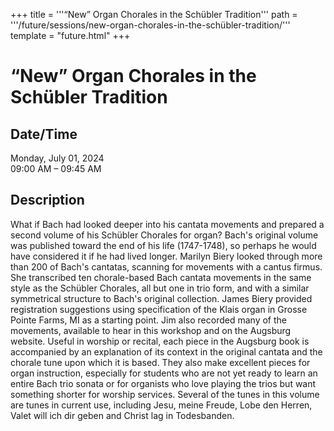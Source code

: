 +++
title = '''“New” Organ Chorales in the Schübler Tradition'''
path = '''/future/sessions/new-organ-chorales-in-the-schübler-tradition/'''
template = "future.html"
+++

<h1>“New” Organ Chorales in the Schübler Tradition</h1>

<h2>Date/Time</h2>
<p>Monday, July 01, 2024<br>
09:00 AM – 09:45 AM</p>
<h2>Description</h2>

What if Bach had looked deeper into his cantata movements and prepared a second volume of his Schübler Chorales for organ? Bach's original volume was published toward the end of his life (1747-1748), so perhaps he would have considered it if he had lived longer. Marilyn Biery looked through more than 200 of Bach's cantatas, scanning for movements with a cantus firmus. She transcribed ten chorale-based Bach cantata movements in the same style as the Schübler Chorales, all but one in trio form, and with a similar symmetrical structure to Bach's original collection. James Biery provided registration suggestions using specification of the Klais organ in Grosse Pointe Farms, MI as a starting point. Jim also recorded many of the movements, available to hear in this workshop and on the Augsburg website. Useful in worship or recital, each piece in the Augsburg book is accompanied by an explanation of its context in the original cantata and the chorale tune upon which it is based. They also make excellent pieces for organ instruction, especially for students who are not yet ready to learn an entire Bach trio sonata or for organists who love playing the trios but want something shorter for worship services. Several of the tunes in this volume are tunes in current use, including Jesu, meine Freude, Lobe den Herren, Valet will ich dir geben and Christ lag in Todesbanden.


